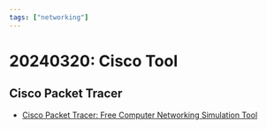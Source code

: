 ```yaml
---
tags: ["networking"]
---
```


# 20240320: Cisco Tool

<TagLinks />

## Cisco Packet Tracer

- [Cisco Packet Tracer: Free Computer Networking Simulation Tool](https://skillsforall.com/learningcollections/cisco-packet-tracer?courseLang=es-XL&utm_source=netacad.com&utm_medium=referral&utm_campaign=packet-tracer&userlogin=0)